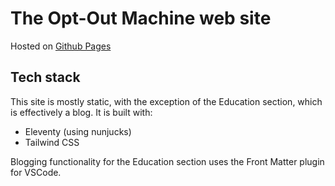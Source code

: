 # The Opt-Out Machine web site
Hosted on [Github Pages](https://known-privacy.github.io/oom/)

## Tech stack
This site is mostly static, with the exception of the Education section, which is effectively a blog. It is built with:

- Eleventy (using nunjucks)
- Tailwind CSS

Blogging functionality for the Education section uses the Front Matter plugin for VSCode.
